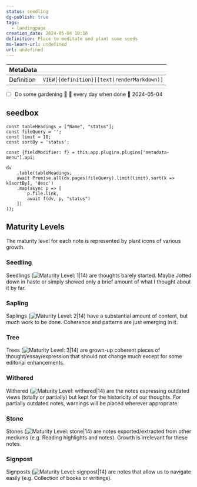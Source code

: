 ```yaml
---
status: seedling
dg-publish: true
tags:
  - landingpage
creation_date: 2024-05-04 10:10
definition: Place to meditate and plant some seeds
ms-learn-url: undefined
url: undefined
---
```

| MetaData   |                                            |
| ---------- | ------------------------------------------ |
| Definition | `VIEW[{definition}][text(renderMarkdown)]` |
- [ ] Do some gardening 🔽 🔁 every day when done 🛫 2024-05-04
## seedbox

```dataviewjs
const tableHeadings = ["Name", "status"];
const fileQuery = '';
const limit = 10;
const sortBy = 'status';

const {fieldModifier: f} = this.app.plugins.plugins["metadata-menu"].api;

dv
    .table(tableHeadings,
    await Promise.all(dv.pages(fileQuery).limit(limit).sort(k => k[sortBy], 'desc')
    .map(async p => [
        p.file.link,
        await f(dv, p, "status")
    ])
));

```


## Maturity Levels

The maturity level for each note is represented by plant icons of various growth.

### Seedling

Seedlings (![Maturity Level: 1|14](https://hermitage.utsob.me/img/tree-1.svg)) are thoughts barely started. Maybe Jotted down in haste or simply showed only a brief amount of what I thought about it by far.

### Sapling

Saplings (![Maturity Level: 2|14](https://hermitage.utsob.me/img/tree-2.svg)) have a substantial amount of content, but much work to be done. Coherence and patterns are just emerging in it.

### Tree

Trees (![Maturity Level: 3|14](https://hermitage.utsob.me/img/tree-3.svg)) are grown-up coherent pieces of thought/essay/expression that should not change much except for some editorial enhancements.

### Withered

Withered (![Maturity Level: withered|14](https://hermitage.utsob.me/img/withered.svg)) are the notes expressing outdated views (totally or partially) but kept for the historicity of our thoughts. For partially outdated notes, warnings will be placed wherever appropriate.

### Stone

Stones (![Maturity Level: stone|14](https://hermitage.utsob.me/img/stone.svg)) are notes exported/extracted from other mediums (e.g. Reading highlights and notes). Growth is irrelevant for these notes.

### Signpost

Signposts (![Maturity Level: signpost|14](https://hermitage.utsob.me/img/signpost.svg)) are notes that allow us to navigate easily (e.g. Collection of books or writings).